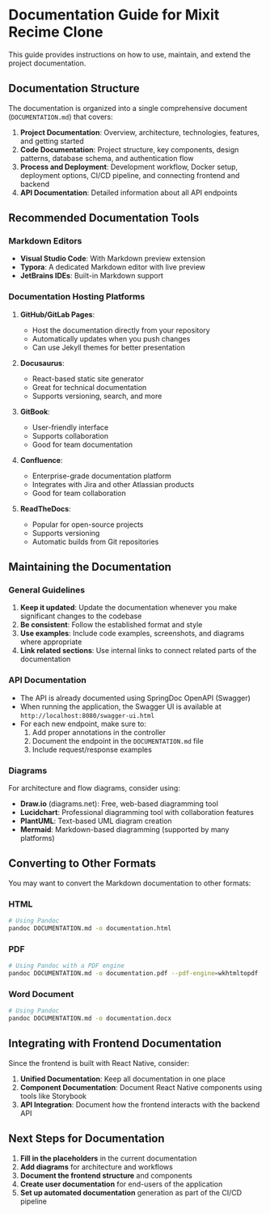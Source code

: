 # Documentation Guide for Mixit Recime Clone

This guide provides instructions on how to use, maintain, and extend the project documentation.

## Documentation Structure

The documentation is organized into a single comprehensive document (`DOCUMENTATION.md`) that covers:

1. **Project Documentation**: Overview, architecture, technologies, features, and getting started
2. **Code Documentation**: Project structure, key components, design patterns, database schema, and authentication flow
3. **Process and Deployment**: Development workflow, Docker setup, deployment options, CI/CD pipeline, and connecting frontend and backend
4. **API Documentation**: Detailed information about all API endpoints

## Recommended Documentation Tools

### Markdown Editors
- **Visual Studio Code**: With Markdown preview extension
- **Typora**: A dedicated Markdown editor with live preview
- **JetBrains IDEs**: Built-in Markdown support

### Documentation Hosting Platforms
1. **GitHub/GitLab Pages**:
   - Host the documentation directly from your repository
   - Automatically updates when you push changes
   - Can use Jekyll themes for better presentation

2. **Docusaurus**:
   - React-based static site generator
   - Great for technical documentation
   - Supports versioning, search, and more

3. **GitBook**:
   - User-friendly interface
   - Supports collaboration
   - Good for team documentation

4. **Confluence**:
   - Enterprise-grade documentation platform
   - Integrates with Jira and other Atlassian products
   - Good for team collaboration

5. **ReadTheDocs**:
   - Popular for open-source projects
   - Supports versioning
   - Automatic builds from Git repositories

## Maintaining the Documentation

### General Guidelines
1. **Keep it updated**: Update the documentation whenever you make significant changes to the codebase
2. **Be consistent**: Follow the established format and style
3. **Use examples**: Include code examples, screenshots, and diagrams where appropriate
4. **Link related sections**: Use internal links to connect related parts of the documentation

### API Documentation
- The API is already documented using SpringDoc OpenAPI (Swagger)
- When running the application, the Swagger UI is available at `http://localhost:8080/swagger-ui.html`
- For each new endpoint, make sure to:
  1. Add proper annotations in the controller
  2. Document the endpoint in the `DOCUMENTATION.md` file
  3. Include request/response examples

### Diagrams
For architecture and flow diagrams, consider using:
- **Draw.io** (diagrams.net): Free, web-based diagramming tool
- **Lucidchart**: Professional diagramming tool with collaboration features
- **PlantUML**: Text-based UML diagram creation
- **Mermaid**: Markdown-based diagramming (supported by many platforms)

## Converting to Other Formats

You may want to convert the Markdown documentation to other formats:

### HTML
```bash
# Using Pandoc
pandoc DOCUMENTATION.md -o documentation.html
```

### PDF
```bash
# Using Pandoc with a PDF engine
pandoc DOCUMENTATION.md -o documentation.pdf --pdf-engine=wkhtmltopdf
```

### Word Document
```bash
# Using Pandoc
pandoc DOCUMENTATION.md -o documentation.docx
```

## Integrating with Frontend Documentation

Since the frontend is built with React Native, consider:

1. **Unified Documentation**: Keep all documentation in one place
2. **Component Documentation**: Document React Native components using tools like Storybook
3. **API Integration**: Document how the frontend interacts with the backend API

## Next Steps for Documentation

1. **Fill in the placeholders** in the current documentation
2. **Add diagrams** for architecture and workflows
3. **Document the frontend structure** and components
4. **Create user documentation** for end-users of the application
5. **Set up automated documentation** generation as part of the CI/CD pipeline
